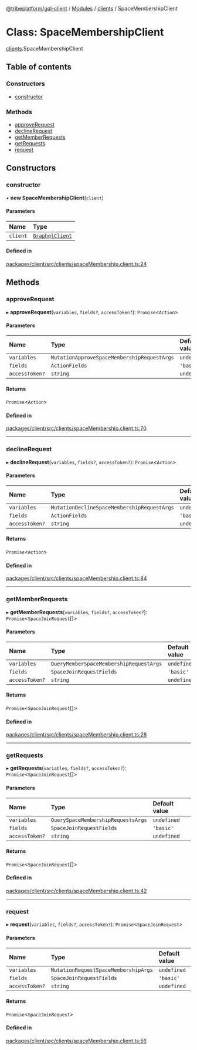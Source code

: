 [@tribeplatform/gql-client](../README.md) / [Modules](../modules.md) / [clients](../modules/clients.md) / SpaceMembershipClient

# Class: SpaceMembershipClient

[clients](../modules/clients.md).SpaceMembershipClient

## Table of contents

### Constructors

- [constructor](clients.SpaceMembershipClient.md#constructor)

### Methods

- [approveRequest](clients.SpaceMembershipClient.md#approverequest)
- [declineRequest](clients.SpaceMembershipClient.md#declinerequest)
- [getMemberRequests](clients.SpaceMembershipClient.md#getmemberrequests)
- [getRequests](clients.SpaceMembershipClient.md#getrequests)
- [request](clients.SpaceMembershipClient.md#request)

## Constructors

### constructor

• **new SpaceMembershipClient**(`client`)

#### Parameters

| Name | Type |
| :------ | :------ |
| `client` | [`GraphqlClient`](clients.GraphqlClient.md) |

#### Defined in

[packages/client/src/clients/spaceMembership.client.ts:24](https://gitlab.com/tribeplatform/tribe-neo/-/blob/master/packages/client/src/clients/spaceMembership.client.ts#L24)

## Methods

### approveRequest

▸ **approveRequest**(`variables`, `fields?`, `accessToken?`): `Promise`<`Action`\>

#### Parameters

| Name | Type | Default value |
| :------ | :------ | :------ |
| `variables` | `MutationApproveSpaceMembershipRequestArgs` | `undefined` |
| `fields` | `ActionFields` | `'basic'` |
| `accessToken?` | `string` | `undefined` |

#### Returns

`Promise`<`Action`\>

#### Defined in

[packages/client/src/clients/spaceMembership.client.ts:70](https://gitlab.com/tribeplatform/tribe-neo/-/blob/master/packages/client/src/clients/spaceMembership.client.ts#L70)

___

### declineRequest

▸ **declineRequest**(`variables`, `fields?`, `accessToken?`): `Promise`<`Action`\>

#### Parameters

| Name | Type | Default value |
| :------ | :------ | :------ |
| `variables` | `MutationDeclineSpaceMembershipRequestArgs` | `undefined` |
| `fields` | `ActionFields` | `'basic'` |
| `accessToken?` | `string` | `undefined` |

#### Returns

`Promise`<`Action`\>

#### Defined in

[packages/client/src/clients/spaceMembership.client.ts:84](https://gitlab.com/tribeplatform/tribe-neo/-/blob/master/packages/client/src/clients/spaceMembership.client.ts#L84)

___

### getMemberRequests

▸ **getMemberRequests**(`variables`, `fields?`, `accessToken?`): `Promise`<`SpaceJoinRequest`[]\>

#### Parameters

| Name | Type | Default value |
| :------ | :------ | :------ |
| `variables` | `QueryMemberSpaceMembershipRequestArgs` | `undefined` |
| `fields` | `SpaceJoinRequestFields` | `'basic'` |
| `accessToken?` | `string` | `undefined` |

#### Returns

`Promise`<`SpaceJoinRequest`[]\>

#### Defined in

[packages/client/src/clients/spaceMembership.client.ts:28](https://gitlab.com/tribeplatform/tribe-neo/-/blob/master/packages/client/src/clients/spaceMembership.client.ts#L28)

___

### getRequests

▸ **getRequests**(`variables`, `fields?`, `accessToken?`): `Promise`<`SpaceJoinRequest`[]\>

#### Parameters

| Name | Type | Default value |
| :------ | :------ | :------ |
| `variables` | `QuerySpaceMembershipRequestsArgs` | `undefined` |
| `fields` | `SpaceJoinRequestFields` | `'basic'` |
| `accessToken?` | `string` | `undefined` |

#### Returns

`Promise`<`SpaceJoinRequest`[]\>

#### Defined in

[packages/client/src/clients/spaceMembership.client.ts:42](https://gitlab.com/tribeplatform/tribe-neo/-/blob/master/packages/client/src/clients/spaceMembership.client.ts#L42)

___

### request

▸ **request**(`variables`, `fields?`, `accessToken?`): `Promise`<`SpaceJoinRequest`\>

#### Parameters

| Name | Type | Default value |
| :------ | :------ | :------ |
| `variables` | `MutationRequestSpaceMembershipArgs` | `undefined` |
| `fields` | `SpaceJoinRequestFields` | `'basic'` |
| `accessToken?` | `string` | `undefined` |

#### Returns

`Promise`<`SpaceJoinRequest`\>

#### Defined in

[packages/client/src/clients/spaceMembership.client.ts:56](https://gitlab.com/tribeplatform/tribe-neo/-/blob/master/packages/client/src/clients/spaceMembership.client.ts#L56)
